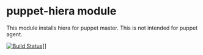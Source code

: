 # puppet-hiera module

This module installs hiera for puppet master. This is not intended for puppet agent.

[![Build Status](https://secure.travis-ci.org/nanliu/puppet-hiera.png?branch=master)](http://travis-ci.org/nanliu/puppet-hiera)]]
